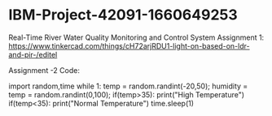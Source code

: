 # IBM-Project-42091-1660649253
Real-Time River Water Quality Monitoring and Control System
Assignment 1: https://www.tinkercad.com/things/cH72arjRDU1-light-on-based-on-ldr-and-pir-/editel


Assignment -2
Code:

import random,time
while 1:
    temp = random.randint(-20,50);
    humidity = temp = random.randint(0,100);
    if(temp>35):
        print("High Temperature")
    if(temp<35):
        print("Normal Temperature")
    time.sleep(1)
